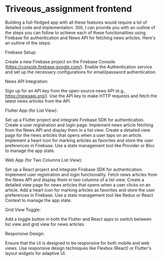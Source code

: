 # Triveous_assignment frontend

Building a full-fledged app with all these features would require a lot of detailed code and implementation. Still, I can provide you with an outline of the steps you can follow to achieve each of these functionalities using Firebase for authentication and News API for fetching news articles. Here's an outline of the steps:

Firebase Setup:

Create a new Firebase project on the Firebase Console (https://console.firebase.google.com/).
Enable the Authentication service and set up the necessary configurations for email/password authentication.

News API Integration:

Sign up for an API key from the open-source news API (e.g., https://newsapi.org/).
Use the API key to make HTTP requests and fetch the latest news articles from the API.

Flutter App (for List View):

Set up a Flutter project and integrate Firebase SDK for authentication.
Create a user registration and login page.
Implement news article fetching from the News API and display them in a list view.
Create a detailed view page for the news articles that opens when a user taps on an article.
Implement a heart icon for marking articles as favorites and store the user preferences in Firebase.
Use a state management tool like Provider or Bloc to manage the app state.

Web App (for Two Columns List View):

Set up a React project and integrate Firebase SDK for authentication.
Implement user registration and login functionality.
Fetch news articles from the News API and display them in two columns of a list view.
Create a detailed view page for news articles that opens when a user clicks on an article.
Add a heart icon for marking articles as favorites and store the user preferences in Firebase.
Use a state management tool like Redux or React Context to manage the app state.

Grid View Toggle:

Add a toggle button in both the Flutter and React apps to switch between list view and grid view for news articles.

Responsive Design:

Ensure that the UI is designed to be responsive for both mobile and web views.
Use responsive design techniques like Flexbox (React) or Flutter's layout widgets for adaptive UI.

